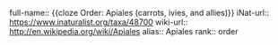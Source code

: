 full-name:: {{cloze Order: Apiales (carrots, ivies, and allies)}}
iNat-url:: https://www.inaturalist.org/taxa/48700
wiki-url:: http://en.wikipedia.org/wiki/Apiales
alias:: Apiales
rank:: order